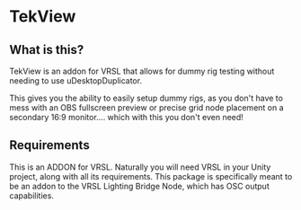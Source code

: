 # TekView
 
 ## What is this?
 TekView is an addon for VRSL that allows for dummy rig testing without needing to use uDesktopDuplicator.
 
 This gives you the ability to easily setup dummy rigs, as you don't have to mess with an OBS fullscreen preview or precise grid node placement on a secondary 16:9 monitor.... which with this you don't even need!
 
 ## Requirements
 
 This is an ADDON for VRSL. Naturally you will need VRSL in your Unity project, along with all its requirements. This package is specifically meant to be an addon to the VRSL Lighting Bridge Node, which has OSC output capabilities.
